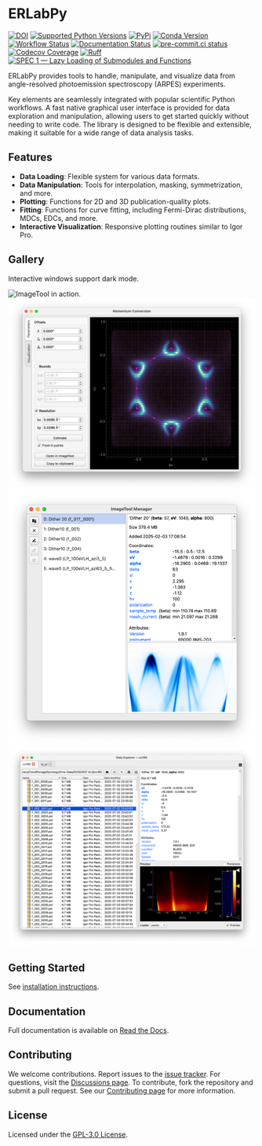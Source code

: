 # ERLabPy

[![DOI](https://zenodo.org/badge/453256660.svg)](https://zenodo.org/badge/latestdoi/453256660)
[![Supported Python Versions](https://img.shields.io/pypi/pyversions/erlab?logo=python&logoColor=white)](https://pypi.org/project/erlab/)
[![PyPi](https://img.shields.io/pypi/v/erlab?logo=pypi&logoColor=white)](https://pypi.org/project/erlab/)
[![Conda Version](https://img.shields.io/conda/vn/conda-forge/erlab?logo=condaforge&logoColor=white)](https://anaconda.org/conda-forge/erlab)
[![Workflow Status](https://img.shields.io/github/actions/workflow/status/kmnhan/erlabpy/ci.yml?branch=main&logo=github&label=tests)](https://github.com/kmnhan/erlabpy/actions/workflows/ci.yml)
[![Documentation Status](https://img.shields.io/readthedocs/erlabpy?logo=readthedocs&logoColor=white)](https://erlabpy.readthedocs.io/)
[![pre-commit.ci status](https://results.pre-commit.ci/badge/github/kmnhan/erlabpy/main.svg)](https://results.pre-commit.ci/latest/github/kmnhan/erlabpy/main)
[![Codecov Coverage](https://img.shields.io/codecov/c/github/kmnhan/erlabpy?logo=codecov&logoColor=white)](https://codecov.io/gh/kmnhan/erlabpy)
[![Ruff](https://img.shields.io/endpoint?url=https://raw.githubusercontent.com/astral-sh/ruff/main/assets/badge/v2.json)](https://github.com/astral-sh/ruff)
[![SPEC 1 — Lazy Loading of Submodules and Functions](https://img.shields.io/badge/SPEC-1-green?labelColor=%23004811&color=%235CA038)](https://scientific-python.org/specs/spec-0001/)

ERLabPy provides tools to handle, manipulate, and visualize data from angle-resolved photoemission spectroscopy (ARPES) experiments.

Key elements are seamlessly integrated with popular scientific Python workflows. A fast native graphical user interface is provided for data exploration and manipulation, allowing users to get started quickly without needing to write code. The library is designed to be flexible and extensible, making it suitable for a wide range of data analysis tasks.

## Features

- **Data Loading**: Flexible system for various data formats.
- **Data Manipulation**: Tools for interpolation, masking, symmetrization, and more.
- **Plotting**: Functions for 2D and 3D publication-quality plots.
- **Fitting**: Functions for curve fitting, including Fermi-Dirac distributions, MDCs, EDCs, and more.
- **Interactive Visualization**: Responsive plotting routines similar to Igor Pro.

## Gallery

Interactive windows support dark mode.

<picture>
  <source media="(prefers-color-scheme: dark)" srcset="https://github.com/kmnhan/erlabpy/blob/main/docs/source/images/imagetool_dark.png?raw=true">
  <source media="(prefers-color-scheme: light)" srcset="https://github.com/kmnhan/erlabpy/blob/main/docs/source/images/imagetool_light.png?raw=true">
  <img alt="ImageTool in action." src="https://github.com/kmnhan/erlabpy/blob/main/docs/source/images/imagetool_light.png?raw=true">
</picture>

<picture>
  <source media="(prefers-color-scheme: dark)" srcset="https://github.com/kmnhan/erlabpy/blob/main/docs/source/images/ktool_1_dark.png?raw=true">
  <source media="(prefers-color-scheme: light)" srcset="https://github.com/kmnhan/erlabpy/blob/main/docs/source/images/ktool_1_light.png?raw=true">
  <img alt="Interactive momentum conversion tool." src="https://github.com/kmnhan/erlabpy/blob/main/docs/source/images/ktool_1_light.png?raw=true">
</picture>

<picture>
  <source media="(prefers-color-scheme: dark)" srcset="https://github.com/kmnhan/erlabpy/blob/main/docs/source/images/manager_dark.png?raw=true">
  <source media="(prefers-color-scheme: light)" srcset="https://github.com/kmnhan/erlabpy/blob/main/docs/source/images/manager_light.png?raw=true">
  <img alt="ImageTool manager window." src="https://github.com/kmnhan/erlabpy/blob/main/docs/source/images/manager_light.png?raw=true">
</picture>

<picture>
  <source media="(prefers-color-scheme: dark)" srcset="https://github.com/kmnhan/erlabpy/blob/main/docs/source/images/explorer_dark.png?raw=true">
  <source media="(prefers-color-scheme: light)" srcset="https://github.com/kmnhan/erlabpy/blob/main/docs/source/images/explorer_light.png?raw=true">
  <img alt="Data explorer window." src="https://github.com/kmnhan/erlabpy/blob/main/docs/source/images/explorer_light.png?raw=true">
</picture>

## Getting Started

See [installation instructions](https://erlabpy.readthedocs.io/en/stable/getting-started.html).

## Documentation

Full documentation is available on [Read the Docs](https://erlabpy.readthedocs.io/).

## Contributing

We welcome contributions. Report issues to the [issue tracker](https://github.com/kmnhan/erlabpy/issues). For questions, visit the [Discussions page](https://github.com/kmnhan/erlabpy/discussions). To contribute, fork the repository and submit a pull request. See our [Contributing page](https://erlabpy.readthedocs.io/en/stable/contributing.html) for more information.

## License

Licensed under the [GPL-3.0 License](LICENSE).

